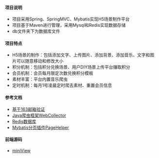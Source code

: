 #### 项目说明

- 项目采用Spring、SpringMVC、Mybatis实现H5场景制作平台
- 项目基于Maven进行管理，采用Mysql和Redis实现数据存储
- db文件夹下为数据库文件

#### 项目特点
* H5场景的制作：包括添加文字、上传图片、添加背景、添加音乐、文字和图片可以随意移动和修改大小
* 积分机制：包括积分兑换场景、用户DIY场景上传平台赚取积分
* 会员机制：会员每月限定次数兑换积分模板
* 素材丰富：平台内置音乐爬虫
* 定时机制：每月1号凌晨定时爬去素材、重置会员信息

#### 参考文档

* [基于163邮箱验证](https://blog.csdn.net/hsf15768615284/article/details/79521014)
* [Java爬虫框架WebCollector](https://github.com/CrawlScript/WebCollector)
* [Redis数据库](http://www.runoob.com/redis/redis-tutorial.html)
* [Mybatis分页插件PageHelper](https://github.com/pagehelper/Mybatis-PageHelper)

#### 前端源码
* [miniView](https://gitee.com/hsfeng/miniview)
